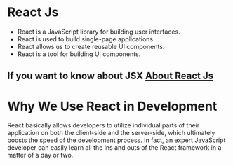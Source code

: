 # React Js 
<ul>
  <li>React is a JavaScript library for building user interfaces.</li>
  <li>React is used to build single-page applications.</li>
  <li>React allows us to create reusable UI components.</li>
  <li>React is a tool for building UI components.</li>
</ul>

## If you want to know about JSX [About React Js](https://react.dev/learn)

# Why We Use React in Development
React basically allows developers to utilize individual parts of their application on both the client-side and the server-side, which ultimately boosts the speed of the development process. In fact, an expert JavaScript developer can easily learn all the ins and outs of the React framework in a matter of a day or two.
